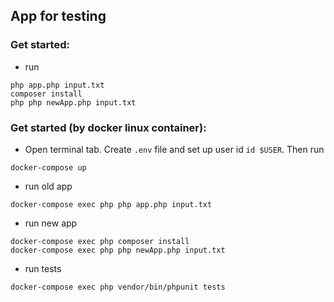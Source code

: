 ## App for testing

### Get started:
- run
```
php app.php input.txt
composer install
php php newApp.php input.txt
```

### Get started (by docker linux container):
- Open terminal tab. Create `.env` file and set up user id `id $USER`. Then run
```
docker-compose up
```
- run old app
```
docker-compose exec php php app.php input.txt
```
- run new app
```
docker-compose exec php composer install
docker-compose exec php php newApp.php input.txt
```
- run tests
```
docker-compose exec php vendor/bin/phpunit tests
```
